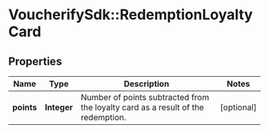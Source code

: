 # VoucherifySdk::RedemptionLoyaltyCard

## Properties

| Name | Type | Description | Notes |
| ---- | ---- | ----------- | ----- |
| **points** | **Integer** | Number of points subtracted from the loyalty card as a result of the redemption. | [optional] |

